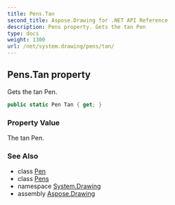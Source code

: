 ```yaml
---
title: Pens.Tan
second_title: Aspose.Drawing for .NET API Reference
description: Pens property. Gets the tan Pen
type: docs
weight: 1300
url: /net/system.drawing/pens/tan/
---
```

## Pens.Tan property

Gets the tan Pen.

```csharp
public static Pen Tan { get; }
```

### Property Value

The tan Pen.

### See Also

* class [Pen](../../pen/)
* class [Pens](../)
* namespace [System.Drawing](../../pens/)
* assembly [Aspose.Drawing](../../../)


